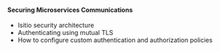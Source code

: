#### Securing Microservices Communications


- Isitio security architecture
- Authenticating using mutual TLS
- How to configure custom authentication and authorization policies

